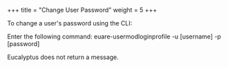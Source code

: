 +++
title = "Change User Password"
weight = 5
+++

To change a user's password using the CLI: 

Enter the following command: 
    euare-usermodloginprofile -u [username] -p [password]

Eucalyptus does not return a message. 